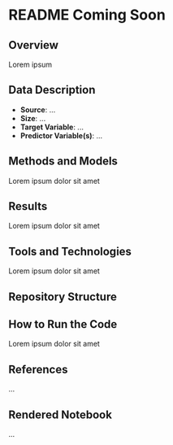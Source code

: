 # README Coming Soon

## Overview

Lorem ipsum


## Data Description

- **Source**: ...
- **Size**: ...
- **Target Variable**: ...
- **Predictor Variable(s)**: ...


## Methods and Models

Lorem ipsum dolor sit amet


## Results

Lorem ipsum dolor sit amet


## Tools and Technologies

Lorem ipsum dolor sit amet


## Repository Structure


## How to Run the Code

Lorem ipsum dolor sit amet


## References

...


## Rendered Notebook

...